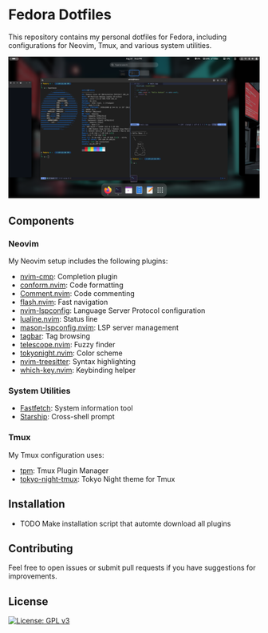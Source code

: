 # Fedora Dotfiles

This repository contains my personal dotfiles for Fedora, including configurations for Neovim, Tmux, and various system utilities.

<kbd><img src="assets/screenShort.png"><kbd>

## Components

### Neovim

My Neovim setup includes the following plugins:

- [nvim-cmp](https://github.com/hrsh7th/nvim-cmp): Completion plugin
- [conform.nvim](https://github.com/stevearc/conform.nvim): Code formatting
- [Comment.nvim](https://github.com/numToStr/Comment.nvim): Code commenting
- [flash.nvim](https://github.com/folke/flash.nvim): Fast navigation
- [nvim-lspconfig](https://github.com/neovim/nvim-lspconfig): Language Server Protocol configuration
- [lualine.nvim](https://github.com/nvim-lualine/lualine.nvim): Status line
- [mason-lspconfig.nvim](https://github.com/williamboman/mason-lspconfig.nvim): LSP server management
- [tagbar](https://github.com/preservim/tagbar): Tag browsing
- [telescope.nvim](https://github.com/nvim-telescope/telescope.nvim): Fuzzy finder
- [tokyonight.nvim](https://github.com/folke/tokyonight.nvim): Color scheme
- [nvim-treesitter](https://github.com/nvim-treesitter/nvim-treesitter): Syntax highlighting
- [which-key.nvim](https://github.com/folke/which-key.nvim): Keybinding helper

### System Utilities

- [Fastfetch](https://github.com/fastfetch-cli/fastfetch): System information tool
- [Starship](https://starship.rs/): Cross-shell prompt

### Tmux

My Tmux configuration uses:

- [tpm](https://github.com/tmux-plugins/tpm): Tmux Plugin Manager
- [tokyo-night-tmux](https://github.com/janoamaral/tokyo-night-tmux): Tokyo Night theme for Tmux

## Installation

- TODO Make installation script that automte download all plugins

## Contributing

Feel free to open issues or submit pull requests if you have suggestions for improvements.

## License
[![License: GPL v3](https://img.shields.io/badge/License-GPLv3-blue.svg)](https://www.gnu.org/licenses/gpl-3.0)
